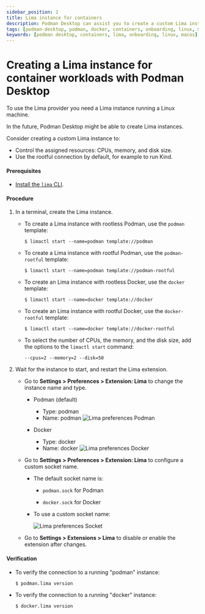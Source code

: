 ```yaml
---
sidebar_position: 2
title: Lima instance for containers
description: Podman Desktop can assist you to create a custom Lima instance on Linux and macOS.
tags: [podman-desktop, podman, docker, containers, onboarding, linux, macOS]
keywords: [podman desktop, containers, lima, onboarding, linux, macos]
---
```


# Creating a Lima instance for container workloads with Podman Desktop

To use the Lima provider you need a Lima instance running a Linux machine.

In the future, Podman Desktop might be able to create Lima instances.

Consider creating a custom Lima instance to:

- Control the assigned resources: CPUs, memory, and disk size.
- Use the rootful connection by default, for example to run Kind.

#### Prerequisites

- [Install the `lima` CLI](/docs/lima/installing).

#### Procedure

1. In a terminal, create the Lima instance.
   - To create a Lima instance with rootless Podman, use the `podman` template:

     ```shell-session
     $ limactl start --name=podman template://podman
     ```

   - To create a Lima instance with rootful Podman, use the `podman-rootful` template:

     ```shell-session
     $ limactl start --name=podman template://podman-rootful
     ```

   - To create an Lima instance with rootless Docker, use the `docker` template:

     ```shell-session
     $ limactl start --name=docker template://docker
     ```

   - To create an Lima instance with rootful Docker, use the `docker-rootful` template:

     ```shell-session
     $ limactl start --name=docker template://docker-rootful
     ```

   - To select the number of CPUs, the memory, and the disk size, add the options to the `limactl start` command:

     ```shell-session
     --cpus=2 --memory=2 --disk=50
     ```

2. Wait for the instance to start, and restart the Lima extension.
   - Go to **<Icon icon="fa-solid fa-cog" size="lg" /> Settings > Preferences > Extension: Lima** to change the instance name and type.
     - Podman (default)
       - Type: podman
       - Name: podman
         ![Lima preferences Podman](img/lima-preferences-podman.png)

     - Docker
       - Type: docker
       - Name: docker
         ![Lima preferences Docker](img/lima-preferences-docker.png)

   - Go to **<Icon icon="fa-solid fa-cog" size="lg" /> Settings > Preferences > Extension: Lima** to configure a custom socket name.
     - The default socket name is:
       - `podman.sock` for Podman

       - `docker.sock` for Docker

     - To use a custom socket name:

       ![Lima preferences Socket](img/lima-preferences-socket.png)

   - Go to **<Icon icon="fa-solid fa-cog" size="lg" /> Settings > Extensions > Lima** to disable or enable the extension after changes.

#### Verification

- To verify the connection to a running "podman" instance:

  ```shell-session
  $ podman.lima version
  ```

- To verify the connection to a running "docker" instance:

  ```shell-session
  $ docker.lima version
  ```
